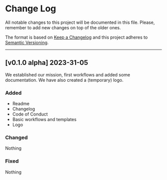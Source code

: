 # Change Log

All notable changes to this project will be documented in this file. Please, remember to add new changes on top of the older ones.

The format is based on [Keep a Changelog](https://keepachangelog.com/)
and this project adheres to [Semantic Versioning](https://semver.org/).

---

## [v0.1.0 alpha] 2023-31-05

We established our mission, first workflows and added some documentation. We have also created a (temporary) logo.

### Added

- Readme
- Changelog
- Code of Conduct
- Basic workflows and templates
- Logo

### Changed

Nothing

### Fixed

Nothing

